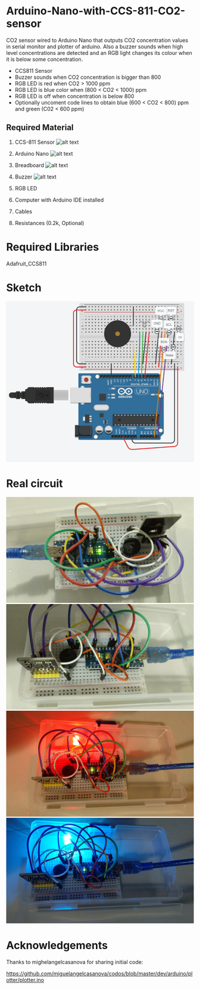 # Arduino-Nano-with-CCS-811-CO2-sensor

CO2 sensor wired to Arduino Nano that outputs CO2 concentration values in serial monitor and plotter of arduino. Also a buzzer sounds when high level concentrations are detected and an RGB light changes its colour when it is below some concentration.

+ CCS811 Sensor
+ Buzzer sounds when CO2 concentration is bigger than 800 
+ RGB LED is red when CO2 > 1000 ppm
+ RGB LED is blue color when (800 < CO2 < 1000) ppm 
+ RGB LED is off when concentration is below 800
+ Optionally uncoment code lines to obtain blue (600 < CO2 < 800) ppm and green (C02 < 600 ppm) 



## Required Material 

1. CCS-811 Sensor
![alt text](https://encrypted-tbn0.gstatic.com/images?q=tbn:ANd9GcQpCsr3m4kD-yAsh7RNSmo15HEv6KgYtPxiOA&usqp=CAU)
3. Arduino Nano
![alt text](https://www.electan.com/images/nano.jpg)
5. Breadboard
![alt text](https://cdn.sparkfun.com//assets/parts/8/5/0/3/12002-Breadboard_-_Self-Adhesive__White_-01.jpg)
7. Buzzer
![alt text](https://www.pcboard.ca/image/cache/catalog/products/buzzers/piezo-buzzer/piezo-buzzer-01-500x500.jpg)
7. RGB LED

9. Computer with Arduino IDE installed 
10. Cables
11. Resistances (0.2k, Optional)

# Required Libraries 
Adafruit_CCS811

# Sketch

![alt text](https://github.com/tonibois/Arduino-Nano-with-CCS-811-CO2-sensor/blob/main/Sketch.png)

# Real circuit

![alt text](https://github.com/tonibois/Arduino-Nano-with-CCS-811-CO2-sensor/blob/main/IMG_20210218_011855_703.jpg)
![alt text](https://github.com/tonibois/Arduino-Nano-with-CCS-811-CO2-sensor/blob/main/IMG_20210218_011902_909.jpg)
![alt text](https://github.com/tonibois/Arduino-Nano-with-CCS-811-CO2-sensor/blob/main/IMG_20210218_011914_482.jpg)
![alt text](https://github.com/tonibois/Arduino-Nano-with-CCS-811-CO2-sensor/blob/main/IMG_20210218_011920_044.jpg)


# Acknowledgements
Thanks to mighelangelcasanova for sharing initial code:

https://github.com/miguelangelcasanova/codos/blob/master/dev/arduino/plotter/plotter.ino 
